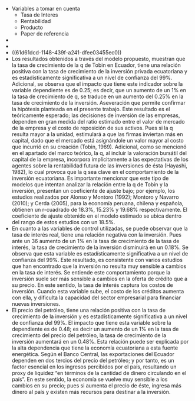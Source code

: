 - Variables a tomar en cuenta
	- Tasa de Interes
	- Rentabilidad
	- Producto
	- Paper de referencia
-
-
- ((61d61dcd-1148-439f-a241-dfee03455ec0))
- Los resultados obtenidos a través del modelo propuesto, muestran que la tasa de crecimiento de la q de Tobin en Ecuador, tiene una relación positiva con la tasa de crecimiento de la inversión privada ecuatoriana y es estadísticamente significativa  a  un  nivel  de  confianza  del  99%.  Adicional,  se  observa  que  el impacto que tiene este indicador sobre la variable dependiente es de 0.25; es decir, que un aumento de un 1% en la tasa de crecimiento de q, se traduce en un aumento del 0.25% en la tasa de crecimiento de la inversión. Aseveración que permite confirmar la hipótesis planteada en el presente trabajo.  Este resultado es el teóricamente esperado; las decisiones de inversión de las empresas,  dependen  en  gran  medida  del  ratio  estimado  entre  el  valor  de mercado de la empresa y el costo de reposición de sus activos. Pues si la q resulta mayor a la unidad, estimulará a que las firmas inviertan más en capital, dado que el mercado está asignándole un valor mayor al costo que incurrió en su creación (Tobin, 1969).  Adicional, como se mencionó en el apartado del marco teórico, la q, al incluir la valoración  bursátil  del  capital  de  la  empresa,  incorpora  implícitamente  a  las expectativas de los agentes sobre la rentabilidad futura de las inversiones de ésta (Hayashi, 1982), lo cual provoca que la q sea clave en el comportamiento de la inversión ecuatoriana.  Es  importante  mencionar  que  este  tipo  de  modelos  que  intentan  analizar  la relación entre la q de Tobin y la inversión, presentan un coeficiente de ajuste bajo;  por  ejemplo,  los  estudios  realizados  por  Alonso  y  Montoro  (1992); Montoro y Navarro (2010); y Cerda (2005),  para la economía peruana, chilena y  española,  obtienen  un  r-cuadrado  de  18.3%,  15.23%  y  19.68% respectivamente. El coeficiente de ajuste obtenido en el modelo estimado  se ubica dentro del  rango de estos estudios con un 18.5%.
- En cuanto a las variables de control utilizadas, se puede observar que la tasa de  interés  real,  tiene  una  relación  negativa  con  la  inversión. Pues  ante  un 36 aumento de un 1% en la tasa de crecimiento de la tasa de interés, la tasa de crecimiento  de  la  inversión  disminuirá  en  un  0.18%.  Se  observa que  esta variable es estadísticamente significativa a un nivel de confianza del 99%. Este resultado,  es  consistente  con  varios  estudios  que  han  encontrado  que  la inversión no resulta muy sensible a cambios en la tasa de interés. Se entiende este comportamiento porque la inversión suele ser más sensible a cambios en la oferta de crédito que a su precio. En este sentido, la tasa de interés captura los  costos  de  inversión.  Cuando esta  variable  sube,  el  costo  de  los  créditos aumenta con ella, y dificulta la capacidad del sector empresarial para financiar nuevas inversiones.
- El precio del petróleo, tiene una relación positiva con la tasa de crecimiento de la inversión y es estadísticamente significativa a un nivel de confianza del 99%. El impacto que tiene esta variable sobre la dependiente es de 0.48; es decir un aumento de un 1% en la tasa de crecimiento del precio del petróleo, la tasa de crecimiento de la inversión aumentará en un 0.48%. Esta relación puede ser explicada  por  la  alta  dependencia  que  tiene  la  economía  ecuatoriana  a  esta fuente  energética.  Según  el  Banco  Central,  las  exportaciones  del  Ecuador dependen  en  dos  tercios  del  precio  del  petróleo;  y  por  tanto,  es  un  factor esencial en los ingresos percibidos por el país, resultando un proxy de liquidez “en términos de la cantidad de dinero circulando en el país”. En este sentido, la economía se vuelve muy sensible a los cambios en su precio; pues si aumenta el  precio  de  éste,  ingresa  más  dinero  al  país  y  existen  más  recursos  para destinar a la inversión.